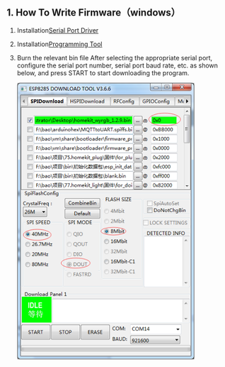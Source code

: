 ## 1. How To Write Firmware（windows）
1. Installation[Serial Port Driver](https://github.com/SmartArduino/DoHome/blob/master/DoHome_HomeKit_Moon_Light/Drive/ch341ser.7z)
2. Installation[Programming Tool](http://espressif.com/en/support/download/other-tools)
3. Burn the relevant bin file
After selecting the appropriate serial port, configure the serial port number, serial port baud rate, 
etc. as shown below, and press START to start downloading the program.


    <img src="../readme_image/4.png" width="400" />
